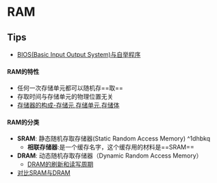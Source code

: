 # RAM
## Tips
- [BIOS(Basic Input Output System)与自举程序](BIOS(Basic%20Input%20Output%20System)与自举程序.md)

#### RAM的特性
- 任何一次存储单元都可以随机存==取==
- 存取时间与存储单元的物理位置无关
- [存储器的构成-存储元,存储单元,存储体](考研/408/计算机组成原理/存储器的构成-存储元,存储单元,存储体.md)
#### RAM的分类
- **SRAM**: 静态随机存取存储器(Static Random Access Memory) ^1dhbkq
	- **相联存储器**:是一个缓存名字，这个缓存用的材料是==SRAM==
- **DRAM**: 动态随机存取存储器（Dynamic Random Access Memory）
	- [DRAM的刷新和读写周期](考研/408/计算机组成原理/DRAM的刷新和读写周期.md)
- [对比SRAM与DRAM](考研/408/计算机组成原理/对比SRAM与DRAM.md)



